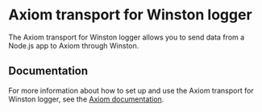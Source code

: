 # Axiom transport for Winston logger

The Axiom transport for Winston logger allows you to send data from a Node.js app to Axiom through Winston.

## Documentation

For more information about how to set up and use the Axiom transport for Winston logger, see the [Axiom documentation](https://axiom.co/docs/guides/winston).